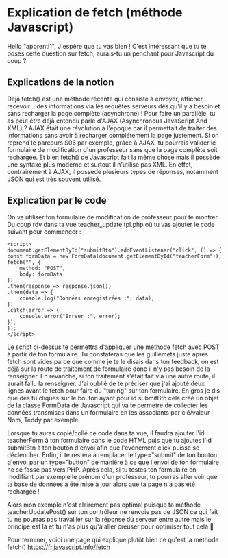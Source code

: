 # Explication de fetch (méthode Javascript)
Hello "apprenti1",
J'espère que tu vas bien !
C'est intéressant que tu te poses cette question sur fetch, aurais-tu un penchant pour Javascript du coup ?

## Explications de la notion
Déjà fetch() est une méthode récente qui consiste à envoyer, afficher, recevoir... des informations via les requêtes serveurs dès qu'il y a besoin et sans recharger la page complète (asynchrone) ! Pour faire un parallèle, tu as peut être déjà entendu parlé d'AJAX (Asynchronous JavaScript And XML) ? AJAX était une révolution à l'époque car il permettait de traiter des informations sans avoir à recharger complétement la page justement. Si on reprend le parcours S06 par exemple, grâce à AJAX, tu pourrais valider le formulaire de modification d'un professeur sans que la page complète soit rechargée. Et bien fetch() de Javascript fait la même chose mais il possède une syntaxe plus moderne et surtout il n'utilise pas XML. En effet, contrairement à AJAX, il possède plusieurs types de réponses, notamment JSON qui est très souvent utilisé.

## Explication par le code

On va utiliser ton formulaire de modification de professeur pour te montrer.
Du coup rdv dans ta vue teacher_update.tpl.php où tu vas ajouter le code suivant pour commencer :

``` 
<script>
document.getElementById("submitBtn").addEventListener("click", () => {
const formData = new FormData(document.getElementById("teacherForm"));
fetch("", {
    method: "POST",
    body: formData
})
.then(response => response.json())
.then(data => {
    console.log("Données enregistrées :", data);
})
.catch(error => {
    console.error("Erreur :", error);
});
});
</script>
```
Le script ci-dessus te permettra d'appliquer une méthode fetch avec POST à partir de ton formulaire. 
Tu constateras que les guillemets juste après fetch sont vides parce que comme je te le disais dans ton feedback, on est déjà sur la route de traitement de formulaire donc il n'y pas besoin de la renseigner. En revanche, si ton traitement s'était fait via une autre route, il aurait fallu la renseigner. J'ai oublié de te préciser que j'ai ajouté deux lignes avant le fetch pour faire du "tuning" sur ton formulaire. En gros je dis que dès tu cliques sur le bouton ayant pour id submitBtn cela créé un objet de la classe FormData de Javascript qui va te permetre de collecter les données transmises dans un formulaire en les associants par clé/valeur Nom, Teddy par exemple.

Lorsque tu auras copié/collé ce code dans ta vue, il faudra ajouter l'id teacherForm à ton formulaire dans le code HTML puis que tu ajoutes l'id submitBtn à ton bouton d'envoi afin que l'événement click puisse se déclencher. Enfin, il te restera à remplacer le type="submit" de ton bouton d'envoi par un type="button" de manière à ce que l'envoi de ton formulaire ne se fasse pas vers PHP. Après cela, si tu testes ton formulaire en modifiant par exemple le prénom d'un professeur, tu pourras aller voir que ta base de données à été mise à jour alors que ta page n'a pas été rechargée !

Alors mon exemple n'est clairement pas optimal puisque ta méthode teacherUpdatePost() sur ton contrôleur ne renvoie pas de JSON ce qui fait tu ne pourras pas travailler sur la réponse du serveur entre autre mais le principe est là et tu n'as plus qu'à aller creuser pour optimiser tout cela 🙂

Pour terminer, voici une page qui explique plutôt bien ce qu'est la méthode fetch() https://fr.javascript.info/fetch 
